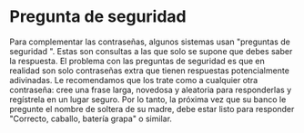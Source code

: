 [Title]: # (Pregunta de seguridad)
[Order]: # (105)

# Pregunta de seguridad 

 Para complementar las contraseñas, algunos sistemas usan "preguntas de seguridad ". Estas son consultas a las que solo se supone que debes saber la respuesta. El problema con las preguntas de seguridad es que en realidad son solo contraseñas extra que tienen respuestas potencialmente adivinadas. Le recomendamos que los trate como a cualquier otra contraseña: cree una frase larga, novedosa y aleatoria para responderlas y regístrela en un lugar seguro. Por lo tanto, la próxima vez que su banco le pregunte el nombre de soltera de su madre, debe estar listo para responder "Correcto, caballo, batería grapa" o similar.